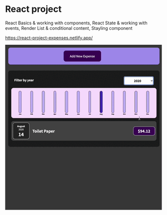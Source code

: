 # React project

React Basics & working with components, React State & working with events, Render List & conditional content, Stayling component

https://react-project-expenses.netlify.app/

![Demo](https://github.com/Aescolanoc/expenses-react-project/blob/main/src/assets/img/expenses.gif?raw=true)
